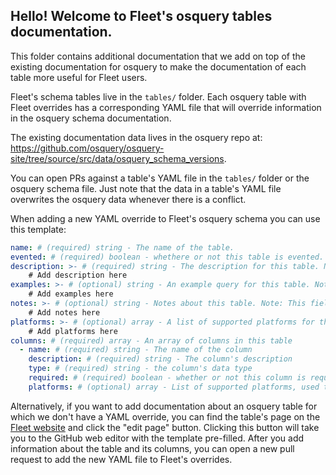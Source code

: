 ## Hello! Welcome to Fleet's osquery tables documentation.

This folder contains additional documentation that we add on top of the existing documentation for osquery to make the documentation of each table more useful for Fleet users.

Fleet's schema tables live in the `tables/` folder. Each osquery table with Fleet overrides has a corresponding YAML file that will override information in the osquery schema documentation.

The existing documentation data lives in the osquery repo at: https://github.com/osquery/osquery-site/tree/source/src/data/osquery_schema_versions.

You can open PRs against a table's YAML file in the `tables/` folder or the osquery schema file. Just note that the data in a table's YAML file overwrites the osquery data whenever there is a conflict.

When adding a new YAML override to Fleet's osquery schema you can use this template:

```yaml
name: # (required) string - The name of the table.
evented: # (required) boolean - whethere or not this table is evented.
description: >- # (required) string - The description for this table. Note: this field supports markdown
	# Add description here
examples: >- # (optional) string - An example query for this table. Note: This field supports markdown
	# Add examples here
notes: >- # (optional) string - Notes about this table. Note: This field supports markdown.
	# Add notes here
platforms: >- # (optional) array - A list of supported platforms for this table (any of: `darwin`, `windows`, `linux`, `chrome`)
	# Add platforms here
columns: # (required) array - An array of columns in this table
  - name: # (required) string - The name of the column
    description: # (required) string - The column's description
    type: # (required) string - the column's data type
    required: # (required) boolean - whether or not this column is required to query this table.
    platforms: # (optional) array - List of supported platforms, used to clarify when a column isn't available on every platform its table supports (any of: `darwin`, `windows`, `linux`, `chrome`)
```

Alternatively, if you want to add documentation about an osquery table for which we don't have a YAML override, you can find the table's page on the [Fleet website](https://fleetdm.com/tables) and click the "edit page" button. Clicking this button will take you to the GitHub web editor with the template pre-filled. After you add information about the table and its columns, you can open a new pull request to add the new YAML file to Fleet's overrides.
